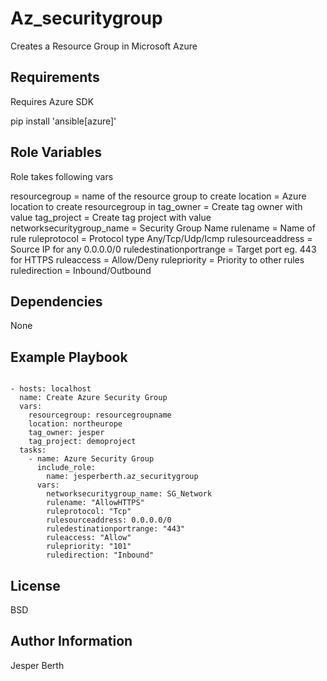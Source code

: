 Az_securitygroup
=========

Creates a Resource Group in Microsoft Azure

Requirements
------------

Requires Azure SDK 

pip install 'ansible[azure]'

Role Variables
--------------

Role takes following vars

resourcegroup = name of the resource group to create
location = Azure location to create resourcegroup in
tag_owner = Create tag owner with value
tag_project = Create tag project with value
networksecuritygroup_name = Security Group Name
rulename = Name of rule
ruleprotocol = Protocol type Any/Tcp/Udp/Icmp
rulesourceaddress = Source IP for any 0.0.0.0/0
ruledestinationportrange = Target port eg. 443 for HTTPS
ruleaccess = Allow/Deny
rulepriority = Priority to other rules
ruledirection = Inbound/Outbound

Dependencies
------------

None

Example Playbook
----------------

```ansible

- hosts: localhost
  name: Create Azure Security Group
  vars:
    resourcegroup: resourcegroupname
    location: northeurope
    tag_owner: jesper
    tag_project: demoproject
  tasks:
    - name: Azure Security Group
      include_role:
        name: jesperberth.az_securitygroup
      vars:
        networksecuritygroup_name: SG_Network
        rulename: "AllowHTTPS"
        ruleprotocol: "Tcp"
        rulesourceaddress: 0.0.0.0/0
        ruledestinationportrange: "443"
        ruleaccess: "Allow"
        rulepriority: "101"
        ruledirection: "Inbound"
```

License
-------

BSD

Author Information
------------------

Jesper Berth
